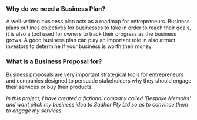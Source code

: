 ### Why do we need a Business Plan?
A well-written business plan acts as a roadmap for entrepreneurs. Business plans outlines objectives for businesses to take in order to reach their goals, it is also
a tool used for owners to track their progress as the business grows. A good business plan can play an important role in also attract investors to determine if your business is worth their money.

### What is a Business Proposal for?
Business proposals are very important strategical tools for entrepreneurs and companies designed to persuade stakeholders why they should engage their 
services or buy their products.
 
 
*In this project, I have created a fictional company called 'Bespoke Memoirs' and want pitch my business idea to Sadhar Pty Ltd so as to convince them to engage 
my services.*
